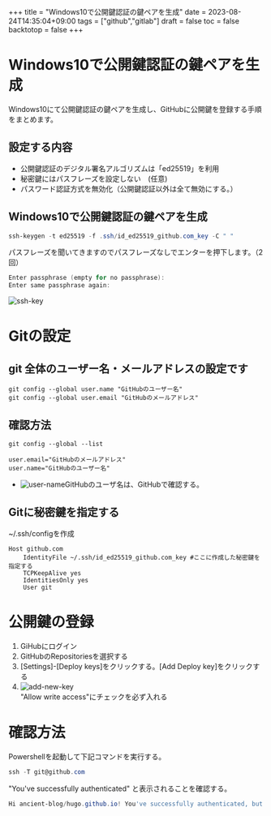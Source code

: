 +++
title = "Windows10で公開鍵認証の鍵ペアを生成"
date = 2023-08-24T14:35:04+09:00
tags = ["github","gitlab"]
draft = false
toc = false
backtotop = false
+++

# Windows10で公開鍵認証の鍵ペアを生成

Windows10にて公開鍵認証の鍵ペアを生成し、GitHubに公開鍵を登録する手順をまとめます。

<!-- toc -->


## 設定する内容

* 公開鍵認証のデジタル署名アルゴリズムは「ed25519」を利用
* 秘密鍵にはパスフレーズを設定しない　(任意)
* パスワード認証方式を無効化（公開鍵認証以外は全て無効にする。）

## Windows10で公開鍵認証の鍵ペアを生成

```powershell
ssh-keygen -t ed25519 -f .ssh/id_ed25519_github.com_key -C " "
```

パスフレーズを聞いてきますのでパスフレーズなしでエンターを押下します。（2回）

```powershell
Enter passphrase (empty for no passphrase):
Enter same passphrase again:
```

![ssh-key][1]


# Gitの設定

## git 全体のユーザー名・メールアドレスの設定です
```git
git config --global user.name "GitHubのユーザー名"
git config --global user.email "GitHubのメールアドレス"
```

## 確認方法

```git
git config --global --list
```

```git
user.email="GitHubのメールアドレス"
user.name="GitHubのユーザー名"
```

* ![user-name][2]GitHubのユーザ名は、GitHubで確認する。



## Gitに秘密鍵を指定する
~/.ssh/configを作成
```config
Host github.com
    IdentityFile ~/.ssh/id_ed25519_github.com_key #ここに作成した秘密鍵を指定する
    TCPKeepAlive yes
    IdentitiesOnly yes
    User git
```

# 公開鍵の登録

1. GiHubにログイン
1. GitHubのRepositoriesを選択する
1. [Settings]-[Deploy keys]をクリックする。[Add Deploy key]をクリックする
1. ![add-new-key][3]　<br>"Allow write access"にチェックを必ず入れる


# 確認方法

Powershellを起動して下記コマンドを実行する。
```powershell
ssh -T git@github.com
```

"You've successfully authenticated" と表示されることを確認する。

```powershell
Hi ancient-blog/hugo.github.io! You've successfully authenticated, but GitHub does not provide shell access.
```

[1]: https://ancient-blog.github.io/hugo.github.io/images/generate-key-pair-for-public-key-authentication-in-windows10-and-connect-to-server-with-ssh-01.png
[2]: https://ancient-blog.github.io/hugo.github.io/images/github-user-name.PNG
[3]: https://ancient-blog.github.io/hugo.github.io/images/add-new-deploy-key.PNG